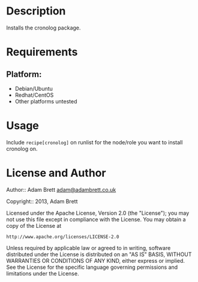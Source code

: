 Description
===========

Installs the cronolog package.

Requirements
============

## Platform:

* Debian/Ubuntu
* Redhat/CentOS
* Other platforms untested

Usage
=====

Include ```recipe[cronolog]``` on runlist for the node/role you want to install cronolog on.

License and Author
==================

Author:: Adam Brett <adam@adambrett.co.uk>

Copyright:: 2013, Adam Brett

Licensed under the Apache License, Version 2.0 (the "License");
you may not use this file except in compliance with the License.
You may obtain a copy of the License at

    http://www.apache.org/licenses/LICENSE-2.0

Unless required by applicable law or agreed to in writing, software
distributed under the License is distributed on an "AS IS" BASIS,
WITHOUT WARRANTIES OR CONDITIONS OF ANY KIND, either express or implied.
See the License for the specific language governing permissions and
limitations under the License.

